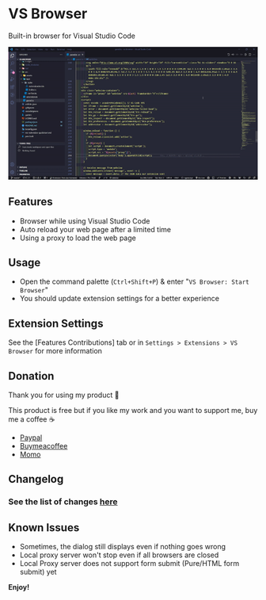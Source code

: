# VS Browser

Built-in browser for Visual Studio Code

![Start extension](https://github.com/Phu1237/vscode-vs-browser/raw/master/images/start-extension.gif)

## Features

- Browser while using Visual Studio Code
- Auto reload your web page after a limited time
- Using a proxy to load the web page

## Usage

- Open the command palette (`Ctrl+Shift+P`) & enter "`VS Browser: Start Browser`"
- You should update extension settings for a better experience

## Extension Settings

See the [Features Contributions] tab or in `Settings > Extensions > VS Browser` for more information

## Donation

Thank you for using my product 🎉

This product is free but if you like my work and you want to support me, buy me a coffee ☕

- [Paypal](https://www.paypal.me/Phu1237)
- [Buymeacoffee](https://www.buymeacoffee.com/Phu1237)
- [Momo](https://me.momo.vn/Phu1237)

## Changelog

### See the list of changes [here](CHANGELOG.md)

## Known Issues

- Sometimes, the dialog still displays even if nothing goes wrong
- Local proxy server won't stop even if all browsers are closed
- Local Proxy server</b> does not support form submit (Pure/HTML form submit) yet

**Enjoy!**
